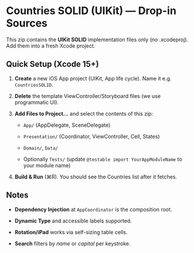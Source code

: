 
# Countries SOLID (UIKit) — Drop-in Sources

This zip contains the **UIKit SOLID** implementation files only (no .xcodeproj). Add them into a fresh Xcode project.

## Quick Setup (Xcode 15+)

1. **Create** a new iOS App project (UIKit, App life cycle). Name it e.g. `CountriesSOLID`.

2. **Delete** the template ViewController/Storyboard files (we use programmatic UI).

3. **Add Files to Project…** and select the contents of this zip:

   - `App/` (AppDelegate, SceneDelegate)

   - `Presentation/` (Coordinator, ViewController, Cell, States)

   - `Domain/`, `Data/`

   - Optionally `Tests/` (update `@testable import YourAppModuleName` to your module name)

4. **Build & Run** (⌘R). You should see the Countries list after it fetches.


## Notes

- **Dependency Injection** at `AppCoordinator` is the composition root.

- **Dynamic Type** and accessible labels supported.

- **Rotation/iPad** works via self-sizing table cells.

- **Search** filters by *name* or *capital* per keystroke.

